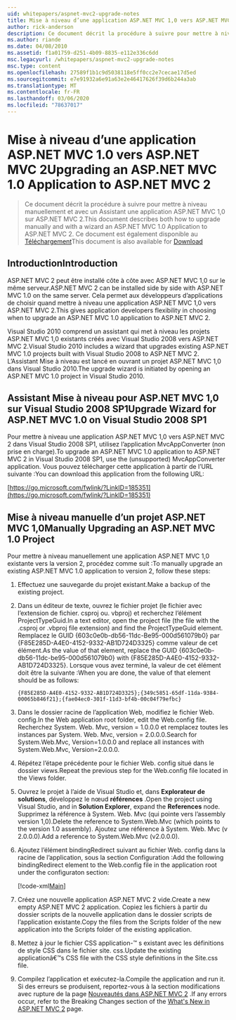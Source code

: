 ```yaml
---
uid: whitepapers/aspnet-mvc2-upgrade-notes
title: Mise à niveau d’une application ASP.NET MVC 1,0 vers ASP.NET MVC 2 | Microsoft Docs
author: rick-anderson
description: Ce document décrit la procédure à suivre pour mettre à niveau manuellement et avec un Assistant une application ASP.NET MVC 1,0 sur ASP.NET MVC 2. Ce document est également disponible pour d...
ms.author: riande
ms.date: 04/08/2010
ms.assetid: f1a01759-d251-4b09-8835-e112e336c6dd
msc.legacyurl: /whitepapers/aspnet-mvc2-upgrade-notes
msc.type: content
ms.openlocfilehash: 27589f1b1c9d5038118e5ff0cc2e7cecae17d5ed
ms.sourcegitcommit: e7e91932a6e91a63e2e46417626f39d6b244a3ab
ms.translationtype: MT
ms.contentlocale: fr-FR
ms.lasthandoff: 03/06/2020
ms.locfileid: "78637017"
---
```

# <a name="upgrading-an-aspnet-mvc-10-application-to-aspnet-mvc-2"></a><span data-ttu-id="d0d36-104">Mise à niveau d’une application ASP.NET MVC 1.0 vers ASP.NET MVC 2</span><span class="sxs-lookup"><span data-stu-id="d0d36-104">Upgrading an ASP.NET MVC 1.0 Application to ASP.NET MVC 2</span></span>

> <span data-ttu-id="d0d36-105">Ce document décrit la procédure à suivre pour mettre à niveau manuellement et avec un Assistant une application ASP.NET MVC 1,0 sur ASP.NET MVC 2.</span><span class="sxs-lookup"><span data-stu-id="d0d36-105">This document describes both how to upgrade manually and with a wizard an ASP.NET MVC 1.0 Application to ASP.NET MVC 2.</span></span> <span data-ttu-id="d0d36-106">Ce document est également disponible au [Téléchargement](https://download.microsoft.com/download/F/1/6/F16F9AF9-8EF4-4845-BC97-639791D5699C/MVC2-Upgrade-Notes.pdf)</span><span class="sxs-lookup"><span data-stu-id="d0d36-106">This document is also available for [Download](https://download.microsoft.com/download/F/1/6/F16F9AF9-8EF4-4845-BC97-639791D5699C/MVC2-Upgrade-Notes.pdf)</span></span>

## <a name="introduction"></a><span data-ttu-id="d0d36-107">Introduction</span><span class="sxs-lookup"><span data-stu-id="d0d36-107">Introduction</span></span>

<span data-ttu-id="d0d36-108">ASP.NET MVC 2 peut être installé côte à côte avec ASP.NET MVC 1,0 sur le même serveur.</span><span class="sxs-lookup"><span data-stu-id="d0d36-108">ASP.NET MVC 2 can be installed side by side with ASP.NET MVC 1.0 on the same server.</span></span> <span data-ttu-id="d0d36-109">Cela permet aux développeurs d’applications de choisir quand mettre à niveau une application ASP.NET MVC 1,0 vers ASP.NET MVC 2.</span><span class="sxs-lookup"><span data-stu-id="d0d36-109">This gives application developers flexibility in choosing when to upgrade an ASP.NET MVC 1.0 application to ASP.NET MVC 2.</span></span>

<span data-ttu-id="d0d36-110">Visual Studio 2010 comprend un assistant qui met à niveau les projets ASP.NET MVC 1,0 existants créés avec Visual Studio 2008 vers ASP.NET MVC 2.</span><span class="sxs-lookup"><span data-stu-id="d0d36-110">Visual Studio 2010 includes a wizard that upgrades existing ASP.NET MVC 1.0 projects built with Visual Studio 2008 to ASP.NET MVC 2.</span></span> <span data-ttu-id="d0d36-111">L’Assistant Mise à niveau est lancé en ouvrant un projet ASP.NET MVC 1,0 dans Visual Studio 2010.</span><span class="sxs-lookup"><span data-stu-id="d0d36-111">The upgrade wizard is initiated by opening an ASP.NET MVC 1.0 project in Visual Studio 2010.</span></span>

## <a name="upgrade-wizard-for-aspnet-mvc-10-on-visual-studio-2008-sp1"></a><span data-ttu-id="d0d36-112">Assistant Mise à niveau pour ASP.NET MVC 1,0 sur Visual Studio 2008 SP1</span><span class="sxs-lookup"><span data-stu-id="d0d36-112">Upgrade Wizard for ASP.NET MVC 1.0 on Visual Studio 2008 SP1</span></span>

<span data-ttu-id="d0d36-113">Pour mettre à niveau une application ASP.NET MVC 1,0 vers ASP.NET MVC 2 dans Visual Studio 2008 SP1, utilisez l’application MvcAppConverter (non prise en charge).</span><span class="sxs-lookup"><span data-stu-id="d0d36-113">To upgrade an ASP.NET MVC 1.0 application to ASP.NET MVC 2 in Visual Studio 2008 SP1, use the (unsupported) MvcAppConverter application.</span></span> <span data-ttu-id="d0d36-114">Vous pouvez télécharger cette application à partir de l’URL suivante :</span><span class="sxs-lookup"><span data-stu-id="d0d36-114">You can download this application from the following URL:</span></span>

[https://go.microsoft.com/fwlink/?LinkID=185351](https://go.microsoft.com/fwlink/?LinkID=185351)

## <a name="manually-upgrading-an-aspnet-mvc-10-project"></a><span data-ttu-id="d0d36-115">Mise à niveau manuelle d’un projet ASP.NET MVC 1,0</span><span class="sxs-lookup"><span data-stu-id="d0d36-115">Manually Upgrading an ASP.NET MVC 1.0 Project</span></span>

<span data-ttu-id="d0d36-116">Pour mettre à niveau manuellement une application ASP.NET MVC 1,0 existante vers la version 2, procédez comme suit :</span><span class="sxs-lookup"><span data-stu-id="d0d36-116">To manually upgrade an existing ASP.NET MVC 1.0 application to version 2, follow these steps:</span></span>

1. <span data-ttu-id="d0d36-117">Effectuez une sauvegarde du projet existant.</span><span class="sxs-lookup"><span data-stu-id="d0d36-117">Make a backup of the existing project.</span></span>
2. <span data-ttu-id="d0d36-118">Dans un éditeur de texte, ouvrez le fichier projet (le fichier avec l’extension de fichier. csproj ou. vbproj) et recherchez l’élément ProjectTypeGuid.</span><span class="sxs-lookup"><span data-stu-id="d0d36-118">In a text editor, open the project file (the file with the .csproj or .vbproj file extension) and find the ProjectTypeGuid element.</span></span> <span data-ttu-id="d0d36-119">Remplacez le GUID {603c0e0b-db56-11dc-Be95-000d561079b0} par {F85E285D-A4E0-4152-9332-AB1D724D3325} comme valeur de cet élément.</span><span class="sxs-lookup"><span data-stu-id="d0d36-119">As the value of that element, replace the GUID {603c0e0b-db56-11dc-be95-000d561079b0} with {F85E285D-A4E0-4152-9332-AB1D724D3325}.</span></span> <span data-ttu-id="d0d36-120">Lorsque vous avez terminé, la valeur de cet élément doit être la suivante :</span><span class="sxs-lookup"><span data-stu-id="d0d36-120">When you are done, the value of that element should be as follows:</span></span> 

    `{F85E285D-A4E0-4152-9332-AB1D724D3325};{349c5851-65df-11da-9384-00065b846f21};{fae04ec0-301f-11d3-bf4b-00c04f79efbc}`
3. <span data-ttu-id="d0d36-121">Dans le dossier racine de l’application Web, modifiez le fichier Web. config.</span><span class="sxs-lookup"><span data-stu-id="d0d36-121">In the Web application root folder, edit the Web.config file.</span></span> <span data-ttu-id="d0d36-122">Recherchez System. Web. Mvc, version = 1.0.0.0 et remplacez toutes les instances par System. Web. Mvc, version = 2.0.0.0.</span><span class="sxs-lookup"><span data-stu-id="d0d36-122">Search for System.Web.Mvc, Version=1.0.0.0 and replace all instances with System.Web.Mvc, Version=2.0.0.0.</span></span>
4. <span data-ttu-id="d0d36-123">Répétez l’étape précédente pour le fichier Web. config situé dans le dossier views.</span><span class="sxs-lookup"><span data-stu-id="d0d36-123">Repeat the previous step for the Web.config file located in the Views folder.</span></span>
5. <span data-ttu-id="d0d36-124">Ouvrez le projet à l’aide de Visual Studio et, dans **Explorateur de solutions**, développez le nœud **références** .</span><span class="sxs-lookup"><span data-stu-id="d0d36-124">Open the project using Visual Studio, and in **Solution Explorer**, expand the **References** node.</span></span> <span data-ttu-id="d0d36-125">Supprimez la référence à System. Web. Mvc (qui pointe vers l’assembly version 1,0).</span><span class="sxs-lookup"><span data-stu-id="d0d36-125">Delete the reference to System.Web.Mvc (which points to the version 1.0 assembly).</span></span> <span data-ttu-id="d0d36-126">Ajoutez une référence à System. Web. Mvc (v 2.0.0.0).</span><span class="sxs-lookup"><span data-stu-id="d0d36-126">Add a reference to System.Web.Mvc (v2.0.0.0).</span></span>
6. <span data-ttu-id="d0d36-127">Ajoutez l’élément bindingRedirect suivant au fichier Web. config dans la racine de l’application, sous la section Configuration :</span><span class="sxs-lookup"><span data-stu-id="d0d36-127">Add the following bindingRedirect element to the Web.config file in the application root under the configuraton section:</span></span>   

    [!code-xml[Main](aspnet-mvc2-upgrade-notes/samples/sample1.xml)]
7. <span data-ttu-id="d0d36-128">Créez une nouvelle application ASP.NET MVC 2 vide.</span><span class="sxs-lookup"><span data-stu-id="d0d36-128">Create a new empty ASP.NET MVC 2 application.</span></span> <span data-ttu-id="d0d36-129">Copiez les fichiers à partir du dossier scripts de la nouvelle application dans le dossier scripts de l’application existante.</span><span class="sxs-lookup"><span data-stu-id="d0d36-129">Copy the files from the Scripts folder of the new application into the Scripts folder of the existing application.</span></span>
8. <span data-ttu-id="d0d36-130">Mettez à jour le fichier CSS application-™ s existant avec les définitions de style CSS dans le fichier site. css.</span><span class="sxs-lookup"><span data-stu-id="d0d36-130">Update the existing applicationâ€™s CSS file with the CSS style definitions in the Site.css file.</span></span>
9. <span data-ttu-id="d0d36-131">Compilez l’application et exécutez-la.</span><span class="sxs-lookup"><span data-stu-id="d0d36-131">Compile the application and run it.</span></span> <span data-ttu-id="d0d36-132">Si des erreurs se produisent, reportez-vous à la section modifications avec rupture de la page [Nouveautés dans ASP.NET MVC 2](https://go.microsoft.com/fwlink/?LinkID=185038) .</span><span class="sxs-lookup"><span data-stu-id="d0d36-132">If any errors occur, refer to the Breaking Changes section of the [What's New in ASP.NET MVC 2](https://go.microsoft.com/fwlink/?LinkID=185038) page.</span></span>
